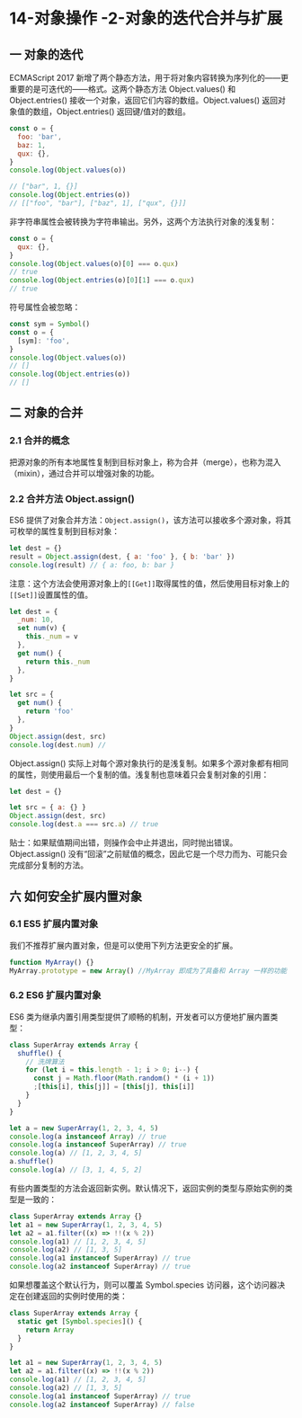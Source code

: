 # 14-对象操作 -2-对象的迭代合并与扩展

## 一 对象的迭代

ECMAScript 2017 新增了两个静态方法，用于将对象内容转换为序列化的——更重要的是可迭代的——格式。这两个静态方法 Object.values() 和 Object.entries() 接收一个对象，返回它们内容的数组。Object.values() 返回对象值的数组，Object.entries() 返回键/值对的数组。

```js
const o = {
  foo: 'bar',
  baz: 1,
  qux: {},
}
console.log(Object.values(o))

// ["bar", 1, {}]
console.log(Object.entries(o))
// [["foo", "bar"], ["baz", 1], ["qux", {}]]
```

非字符串属性会被转换为字符串输出。另外，这两个方法执行对象的浅复制：

```js
const o = {
  qux: {},
}
console.log(Object.values(o)[0] === o.qux)
// true
console.log(Object.entries(o)[0][1] === o.qux)
// true
```

符号属性会被忽略：

```js
const sym = Symbol()
const o = {
  [sym]: 'foo',
}
console.log(Object.values(o))
// []
console.log(Object.entries(o))
// []
```

## 二 对象的合并

### 2.1 合并的概念

把源对象的所有本地属性复制到目标对象上，称为合并（merge），也称为混入（mixin），通过合并可以增强对象的功能。

### 2.2 合并方法 Object.assign()

ES6 提供了对象合并方法：`Object.assign()`，该方法可以接收多个源对象，将其可枚举的属性复制到目标对象：

```js
let dest = {}
result = Object.assign(dest, { a: 'foo' }, { b: 'bar' })
console.log(result) // { a: foo, b: bar }
```

注意：这个方法会使用源对象上的`[[Get]]`取得属性的值，然后使用目标对象上的`[[Set]]`设置属性的值。

```js
let dest = {
  _num: 10,
  set num(v) {
    this._num = v
  },
  get num() {
    return this._num
  },
}

let src = {
  get num() {
    return 'foo'
  },
}
Object.assign(dest, src)
console.log(dest.num) //
```

Object.assign() 实际上对每个源对象执行的是浅复制。如果多个源对象都有相同的属性，则使用最后一个复制的值。浅复制也意味着只会复制对象的引用：

```js
let dest = {}

let src = { a: {} }
Object.assign(dest, src)
console.log(dest.a === src.a) // true
```

贴士：如果赋值期间出错，则操作会中止并退出，同时抛出错误。Object.assign() 没有“回滚”之前赋值的概念，因此它是一个尽力而为、可能只会完成部分复制的方法。

## 六 如何安全扩展内置对象

### 6.1 ES5 扩展内置对象

我们不推荐扩展内置对象，但是可以使用下列方法更安全的扩展。

```javascript
function MyArray() {}
MyArray.prototype = new Array() //MyArray 即成为了具备和 Array 一样的功能
```

### 6.2 ES6 扩展内置对象

ES6 类为继承内置引用类型提供了顺畅的机制，开发者可以方便地扩展内置类型：

```js
class SuperArray extends Array {
  shuffle() {
    // 洗牌算法
    for (let i = this.length - 1; i > 0; i--) {
      const j = Math.floor(Math.random() * (i + 1))
      ;[this[i], this[j]] = [this[j], this[i]]
    }
  }
}

let a = new SuperArray(1, 2, 3, 4, 5)
console.log(a instanceof Array) // true
console.log(a instanceof SuperArray) // true
console.log(a) // [1, 2, 3, 4, 5]
a.shuffle()
console.log(a) // [3, 1, 4, 5, 2]
```

有些内置类型的方法会返回新实例。默认情况下，返回实例的类型与原始实例的类型是一致的：

```js
class SuperArray extends Array {}
let a1 = new SuperArray(1, 2, 3, 4, 5)
let a2 = a1.filter((x) => !!(x % 2))
console.log(a1) // [1, 2, 3, 4, 5]
console.log(a2) // [1, 3, 5]
console.log(a1 instanceof SuperArray) // true
console.log(a2 instanceof SuperArray) // true
```

如果想覆盖这个默认行为，则可以覆盖 Symbol.species 访问器，这个访问器决定在创建返回的实例时使用的类：

```js
class SuperArray extends Array {
  static get [Symbol.species]() {
    return Array
  }
}

let a1 = new SuperArray(1, 2, 3, 4, 5)
let a2 = a1.filter((x) => !!(x % 2))
console.log(a1) // [1, 2, 3, 4, 5]
console.log(a2) // [1, 3, 5]
console.log(a1 instanceof SuperArray) // true
console.log(a2 instanceof SuperArray) // false
```
